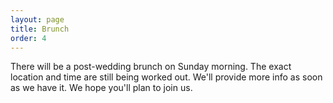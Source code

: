 ```yaml
---
layout: page
title: Brunch
order: 4
---
```


There will be a post-wedding brunch on Sunday morning. The exact location and time are still being worked out. We'll provide more info as soon as we have it. We hope you'll plan to join us.
